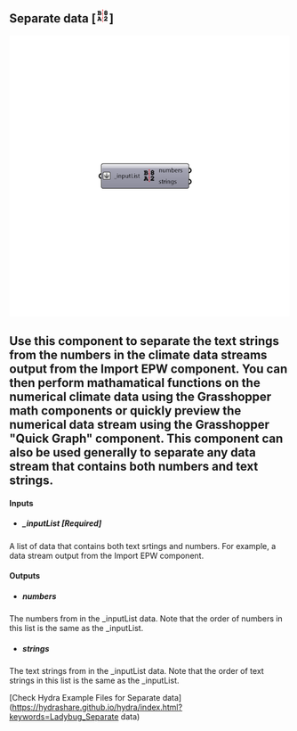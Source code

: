 ## Separate data [![](../../images/icons/Separate_data.png)]

![](../../images/components/Separate_data.png)

Use this component to separate the text strings from the numbers in the climate data streams output from the Import EPW component.
 You can then perform mathamatical functions on the numerical climate data using the Grasshopper math components or quickly preview the numerical data stream using the Grasshopper "Quick Graph" component.
 This component can also be used generally to separate any data stream that contains both numbers and text strings.
 -
 

#### Inputs
* ##### _inputList [Required]
A list of data that contains both text srtings and numbers.  For example, a data stream output from the Import EPW component.

#### Outputs
* ##### numbers
The numbers from in the _inputList data.  Note that the order of numbers in this list is the same as the _inputList.
* ##### strings
The text strings from in the _inputList data.  Note that the order of text strings in this list is the same as the _inputList.


[Check Hydra Example Files for Separate data](https://hydrashare.github.io/hydra/index.html?keywords=Ladybug_Separate data)